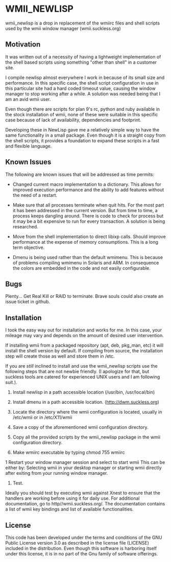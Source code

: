 WMII_NEWLISP
===========
 
wmii_newlisp is a drop in replacement of the wmiirc files and shell scripts 
used by the wmii window manager (wmii.suckless.org)

Motivation
----------

It was written out of a necessity of having a lightweight implementation
of the shell based scripts using something "other than shell"
in a customer site. 

I compile newlisp almost everywhere I work in because of its 
small size and performance.  In this specific case, the shell script 
configuration in use in this particular site had a hard coded timeout value, 
causing the window manager to stop working after a while.  A solution
was needed being that I am an avid wmii user. 

Even though there are scripts for plan 9's rc, python and ruby available
in the stock installation of wmii,  none of these were suitable in this specific 
case because of lack of availability, dependencies  and footprint. 

Developing these in NewLisp gave me a relatively simple way to have the
same functionality in a small package. Even though it is a straight copy
from the shell scripts, it provides a foundation to expand these scripts
in a fast and flexible language.

Known Issues
------------

The following are known issues that will be addressed as time permits:

* Changed current macro implementation to a dictionary. This allows
for improved execution performance and the ability to add 
features without the need of a restart.

* Make sure that all processes terminate when quit hits. For the 
most part it has been addressed in the current version. But from 
time to time, a process keeps dangling around. There is code
to check for process but it may be a bit expensive to run for
every transaction. A solution is being researched. 

* Move from the shell implementation to direct libixp calls. Should improve
performance at the expense of memory consumptions. This is a long term
objective. 

* Dmenu is being used rather than the default wmimenu. This is because 
of problems compiling wmimenu in Solaris and ARM.  In consequence
the colors are embedded in the code and not easily configurable. 


Bugs
----

Plenty... Get Real Kill or RAID to terminate. Brave souls could also
create an issue ticket in github. 

Installation 
------------
I took the easy way out for installation and works for me. 
In this case, your mileage may vary and depends on the amount
of desired user intervention.

If installing wmii from a packaged repository (apt, deb, pkg_man, etc)
it will install the shell version by default.  If compiling from source, 
the installation step will create those as well and store them in /etc. 

If you are *still* inclined to install and use the wmii_newlisp scripts
use the following steps that are not newbie friendly. (I apologize
for that, but suckless tools are catered for experienced UNIX users
and I am following suit.). 

1. Install newlisp in a path accessible location (/usr/bin, /usr/local/bin)

1. Install dmenu in a path accessible location. (http://dwm.suckless.org)

1. Locate the directory where the wmii configuration is located, usually in 
/etc/wmii or in /etc/X11/wmii

1. Save a copy of the aforementioned wmii configuration directory.

1. Copy all the provided scripts by the wmii_newlisp package in the wmii 
configuration directory.

1. Make wmiirc executable by typing 
     chmod 755 wmiirc 

1  Restart your window manager session and select to start wmii   This can be 
either by: Selecting wmii in your desktop manager or starting wmii directly 
after exiting from your running window manager.

1. Test. 

Ideally you should test by executing wmii against Xnest to ensure that the
handlers are working before using it for daily use. For additional 
documentation, go to http//wmii.suckless.org/. The documentation contains
a list of wmii key bindings and list of available functionalities.

License
-------
This code has been developed under the terms and conditions of the 
GNU Public License version 3.0 as described in the license file (LICENSE) 
included in the distribution.  Even though this software is harboring itself
under this license, it is in no part of the Gnu family of software offerings. 
